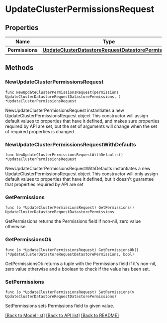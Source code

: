 # UpdateClusterPermissionsRequest

## Properties

Name | Type | Description | Notes
------------ | ------------- | ------------- | -------------
**Permissions** | [**UpdateClusterDatastoreRequestDatastorePermissions**](UpdateClusterDatastoreRequestDatastorePermissions.md) |  | 

## Methods

### NewUpdateClusterPermissionsRequest

`func NewUpdateClusterPermissionsRequest(permissions UpdateClusterDatastoreRequestDatastorePermissions, ) *UpdateClusterPermissionsRequest`

NewUpdateClusterPermissionsRequest instantiates a new UpdateClusterPermissionsRequest object
This constructor will assign default values to properties that have it defined,
and makes sure properties required by API are set, but the set of arguments
will change when the set of required properties is changed

### NewUpdateClusterPermissionsRequestWithDefaults

`func NewUpdateClusterPermissionsRequestWithDefaults() *UpdateClusterPermissionsRequest`

NewUpdateClusterPermissionsRequestWithDefaults instantiates a new UpdateClusterPermissionsRequest object
This constructor will only assign default values to properties that have it defined,
but it doesn't guarantee that properties required by API are set

### GetPermissions

`func (o *UpdateClusterPermissionsRequest) GetPermissions() UpdateClusterDatastoreRequestDatastorePermissions`

GetPermissions returns the Permissions field if non-nil, zero value otherwise.

### GetPermissionsOk

`func (o *UpdateClusterPermissionsRequest) GetPermissionsOk() (*UpdateClusterDatastoreRequestDatastorePermissions, bool)`

GetPermissionsOk returns a tuple with the Permissions field if it's non-nil, zero value otherwise
and a boolean to check if the value has been set.

### SetPermissions

`func (o *UpdateClusterPermissionsRequest) SetPermissions(v UpdateClusterDatastoreRequestDatastorePermissions)`

SetPermissions sets Permissions field to given value.



[[Back to Model list]](../README.md#documentation-for-models) [[Back to API list]](../README.md#documentation-for-api-endpoints) [[Back to README]](../README.md)


